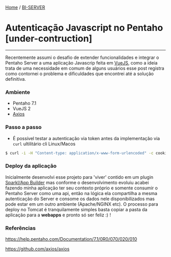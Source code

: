 [Home](index) / [BI-SERVER](biserver)
# Autenticação Javascript no Pentaho [under-contruction]
___
Recentemente assumi o desafio de extender funcionalidades e integrar o Pentaho Server a uma aplicação Javascrip feita em [VueJS](https://vuejs.org/), como a ideia trata de uma necessidade em comum de alguns usuários esse post registra como contornei o problema e dificuldades que encontrei até a solução definitiva.

### Ambiente 
- Pentaho 7.1
- VueJS 2
- [Axios](https://github.com/axios/axios)

### Passo a passo
- É possível testar a autenticação via token antes da implementação via `curl` ultilitário cli Linux/Macos
``` sh 
$ curl -i -H "Content-type: application/x-www-form-urlencoded" -c cookies.txt -X POST http://localhost:8080/pentaho/j_spring_security_check -d "j_username=seuUsuario&j_password=suaSenha"
```


### Deploy da aplicação
Inicialmente desenvolvi esse projeto para 'viver' contido em um plugin [Sparkl/App Builder](https://community.hds.com/docs/DOC-1009869-app-builder) mas conforme o desenvolvimento evoluiu acabei fazendo minha aplicação ter seu contexto próprio e somente consumir o Pentaho Server como uma api, então na lógica ela compartilha a mesma autenticação do Server e consome os dados nele disponibilizados mas pode estar em um outro ambiente (Apache/NGINX etc). O processo para deploy no Tomcat é tranquilamente simples basta copiar a pasta da aplicação para a **webapps** e pronto só ser feliz :) ! 

### Referências
https://help.pentaho.com/Documentation/7.1/0R0/070/020/010

https://github.com/axios/axios


